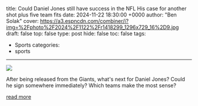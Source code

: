 title: Could Daniel Jones still have success in the NFL His case for another shot plus five team fits
date: 2024-11-22 18:30:00 +0000
author: "Ben Solak"
cover: https://a3.espncdn.com/combiner/i?img=%2Fphoto%2F2024%2F1122%2Fr1418299_1296x729_16%2D9.jpg
draft: false
top: false
type: post
hide: false
toc: false
tags:
  - Sports
categories:
  - sports
---

![](https://a3.espncdn.com/combiner/i?img=%2Fphoto%2F2024%2F1122%2Fr1418299_1296x729_16%2D9.jpg)

After being released from the Giants, what's next for Daniel Jones? Could he sign somewhere immediately? Which teams make the most sense?

[read more](https://www.espn.com/nfl/insider/story/_/id/42545444/daniel-jones-released-giants-nfl-best-team-fits-future-next)
